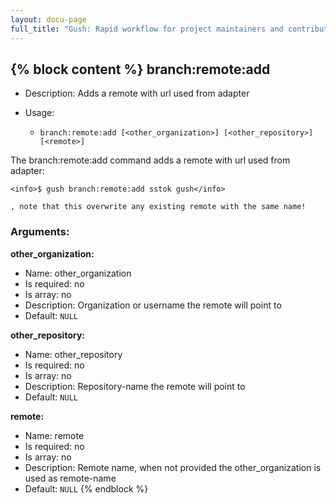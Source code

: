 ```yaml
---
layout: docu-page
full_title: "Gush: Rapid workflow for project maintainers and contributors"
---
```

{% block content %}
branch:remote:add
-----------------

* Description: Adds a remote with url used from adapter
* Usage:

  * `branch:remote:add [<other_organization>] [<other_repository>] [<remote>]`

The <info>branch:remote:add</info> command adds a remote with url used from adapter:

    <info>$ gush branch:remote:add sstok gush</info>

    , note that this overwrite any existing remote with the same name!


### Arguments:

**other_organization:**

* Name: other_organization
* Is required: no
* Is array: no
* Description: Organization or username the remote will point to
* Default: `NULL`

**other_repository:**

* Name: other_repository
* Is required: no
* Is array: no
* Description: Repository-name the remote will point to
* Default: `NULL`

**remote:**

* Name: remote
* Is required: no
* Is array: no
* Description: Remote name, when not provided the other_organization is used as remote-name
* Default: `NULL`
{% endblock %}